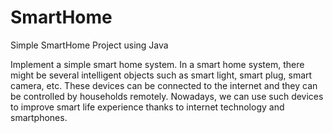 # SmartHome
Simple SmartHome Project using Java

Implement a simple smart home system. 
In a smart home system, there might be several intelligent objects such as smart light, 
smart plug, smart camera, etc. These devices can be connected to the internet and they can be 
controlled by households remotely. Nowadays, we can use such devices to improve smart life experience
thanks to internet technology and smartphones.
